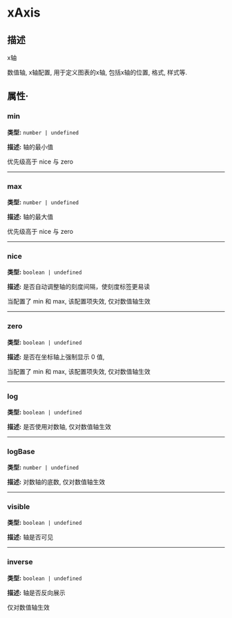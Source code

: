 # xAxis
## 描述
x轴

数值轴, x轴配置, 用于定义图表的x轴, 包括x轴的位置, 格式, 样式等.


## 属性·

### min

**类型:** `number | undefined`

**描述:**
轴的最小值

优先级高于 nice 与 zero

---

### max

**类型:** `number | undefined`

**描述:**
轴的最大值

优先级高于 nice 与 zero

---

### nice

**类型:** `boolean | undefined`

**描述:**
是否自动调整轴的刻度间隔，使刻度标签更易读

当配置了 min 和 max, 该配置项失效, 仅对数值轴生效

---

### zero

**类型:** `boolean | undefined`

**描述:**
是否在坐标轴上强制显示 0 值,

当配置了 min 和 max, 该配置项失效, 仅对数值轴生效

---

### log

**类型:** `boolean | undefined`

**描述:**
是否使用对数轴, 仅对数值轴生效

---

### logBase

**类型:** `number | undefined`

**描述:**
对数轴的底数, 仅对数值轴生效

---

### visible

**类型:** `boolean | undefined`

**描述:**
轴是否可见

---

### inverse

**类型:** `boolean | undefined`

**描述:**
轴是否反向展示

仅对数值轴生效